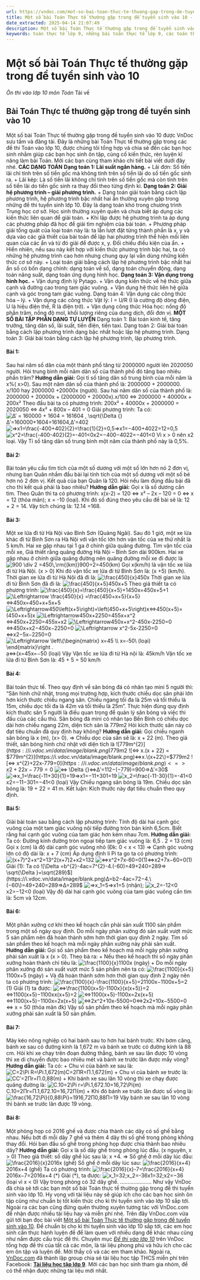 ```yaml
---
url: https://vndoc.com/mot-so-bai-toan-thuc-te-thuong-gap-trong-de-tuyen-sinh-vao-10-177047
title: Một số bài Toán Thực tế thường gặp trong đề tuyển sinh vào 10 - Ôn thi vào lớp 10 môn Toán - VnDoc.com
date_extracted: 2025-04-14 21:07:49
description: Một số bài Toán Thực tế thường gặp trong đề tuyển sinh vào 10 được VnDoc.com sưu tầm và đăng tải sẽ là nguồn tài liệu hữu ích giúp các bạn ôn luyện, chuẩn bị kiến thức tốt nhất trước khi bước vào kì thi chính thức
keywords: toán thực tế lớp 9, những bài toán thực tế lớp 9, các toán thực tế lớp 9, bài toán thực tế lớp 9, bài toán thực tế lớp 9 có lời giải, cách giải bài toán thực tế lớp 9, chuyên đề bài toán thực tế lớp 9, những bài toán thực tế lớp 9 thi tuyển sinh, toán thực tế tuyển sinh 10, các dạng toán thực tế tuyển sinh 10
---
```


# Một số bài Toán Thực tế thường gặp trong đề tuyển sinh vào 10
_Ôn thi vào lớp 10 môn Toán_
Tải về
## **Bài Toán Thực tế thường gặp trong đề tuyển sinh vào 10**
Một số bài Toán Thực tế thường gặp trong đề tuyển sinh vào 10 được VnDoc sưu tầm và đăng tải. Đây là những bài Toán Thực tế thường gặp trong các đề thi Toán vào lớp 10, được chúng tôi tổng hợp và chia sẻ đến các bạn học sinh nhằm giúp các bạn học sinh ôn tập, củng cố kiến thức, rèn luyện kĩ năng làm bài Toán. Mời các bạn cùng tham khảo chi tiết bài viết dưới đây nhé.
**CÁC DẠNG TOÁN**
**Dạng toán 1: Lãi suất ngân hàng.**
\+ Lãi đơn: Số tiền lãi chỉ tính trên số tiền gốc mà không tinh trên số tiền lãi do số tiền gốc sinh ra.
\+ Lãi kép: Là số tiền lãi không chỉ tính trên số tiền gốc mà còn tính trên số tiền lãi do tiền gốc sinh ra thay đổi theo từng định kì.
**Dạng toán 2: Giải hệ phương trình – giải phương trình.**
\+ Dạng toán giải toán bằng cách lập phương trình, hệ phương trình bậc nhất hai ẩn thường xuyên gặp trong những đề thi tuyển sinh lớp 10. Đây là dạng toán khó trong chương trình Trung học cơ sở. Học sinh thường xuyên quên và chưa biết áp dụng các kiến thức liên quan để giải toán.
\+ Khi lập được hệ phương trình ta áp dụng các phương pháp đã học để giải tìm nghiệm của bài toán.
\+ Phương pháp giải tổng quát của loại toán này là: ta lần lượt đặt từng thành phần là x, y và dựa vào các giả thiết của bài toán để lập hai phương trình thể hiện mối liên quan của các ẩn và từ đó giải để được x, y. Đối chiếu điều kiện của ẩn.
\+ Hiển nhiên, nếu sau này kết hợp với kiến thức phương trình bậc hai, ta có những hệ phương trình cao hơn nhưng chung quy lại vẫn dùng những kiến thức cơ sở này.
\+ Loại toán giải bằng cách lập hệ phương trình bậc nhất hai ẩn số có bốn dạng chính: dạng toán về số, dạng toán chuyển động, dạng toán năng suất, dạng toán ứng dụng hình học.
**Dạng toán 3: Vận dụng trong hình học.**
\+ Vận dụng định lý Pytago.
\+ Vận dụng kiến thức về hệ thức giữa cạnh và đường cao trong tam giác vuông.
\+ Vận dụng hệ thức liên hệ giữa cạnh và góc trong tam giác vuông.
Dạng toán 4: Vận dụng các công thức hóa – lý.
\+ Vận dụng các công thức Vật lý: I = U/R \(I là cường độ dòng điện, U là hiệu điện thế, R là điện trở\).
\+ Vận dụng công thức Hóa học: nồng độ phần trăm, nồng độ mol, khối lượng riêng của dung dịch, đổi đơn vị.
**MỘT SỐ BÀI TẬP PHÂN DẠNG TỰ LUYỆN**
Dạng toán 1: Bài toán kinh tế, tăng trưởng, tăng dân số, lãi suất, tiền điện, tiền taxi.
Dạng toán 2: Giải bài toán bằng cách lập phương trình dạng bậc nhất hoặc lập hệ phương trình.
Dạng toán 3: Giải bài toán bằng cách lập hệ phương trình, lập phương trình.
#### Bài 1:
Sau hai năm số dân của một thành phố tăng từ 2000000 người lên 2020050 người.
Hỏi trung bình mỗi năm dân số của thành phố đó tăng bao nhiêu phần trăm?
**Hướng dẫn giải:**
Gọi tỉ số tăng dân số trung bình của mỗi năm là x%\( x>0\).
Sau một năm dân số của thành phố là:
2000000 + 2000000. x/100 hay 2000000 +20000x \(người\).
Sau hai năm dân số của thành phố là:
2000000 + 20000x + \(2000000 + 20000x\).x/100
<=> 2000000 + 40000x + 200x²
Theo đầu bài ta có phương trình: 200x² + 40000x + 2000000 = 2020050
<=> 4x² + 800x – 401 = 0
Giải phương trình:
Ta có: ![Δ’ = 160000 + 1604 = 161604 , \\sqrt{\\Delta {}](https://i.vdoc.vn/data/image/blank.png)Δ′=160000+1604=161604,Δ′=402
![=>x1=\\frac{-400+402}{2}=\\frac{1}{2}=0,5](https://i.vdoc.vn/data/image/blank.png)=>x1=−400+4022=12=0,5
![x^2=\\frac{-400-402}{2}=-401<0](https://i.vdoc.vn/data/image/blank.png)x2=−400−4022=−401<0
Vì x > 0 nên x2 loại.
Vậy Tỉ số tăng dân số trung bình một năm của thành phố này là 0,5%.
#### Bài 2:
Bài toán yêu cầu tìm tích của một số dương với một số lớn hơn nó 2 đơn vị, nhưng bạn Quân nhầm đầu bài lại tính tích của một số dương với một số bé hơn nó 2 đơn vị. Kết quả của bạn Quân là 120. Hỏi nếu làm đúng đầu bài đã cho thì kết quả phải là bao nhiêu?
**Hướng dẫn giải:**
Gọi x là số dương cần tìm.
Theo Quân thì ta có phương trình: x\(x-2\) = 120
<=> x² – 2x – 120 = 0
<=> x = 12 \(thỏa mãn\); x = -10 \(loại\).
Khi đó số đúng theo yêu cầu đề bài sẽ là: 12 + 2 = 14.
Vậy tích chúng là: 12.14 =168.
#### Bài 3:
Một xe lửa đi từ Hà Nội vào Bình Sơn \(Quảng Ngãi\). Sau đó 1 giờ, một xe lửa khác đi từ Bình Sơn ra Hà Nội với vận tốc lớn hơn vận tốc của xe thứ nhất là 5 km/h. Hai xe gặp nhau tại 1 ga ở chính giữa quãng đường. Tìm vận tốc của mỗi xe, Giả thiết rằng quãng đường Hà Nội – Bình Sơn dài 900km.
Hai xe gặp nhau ở chính giữa quãng đường nên quãng đường mỗi xe đi được là ![900 \\div 2 =450\\,\\rm{\(km\)}](https://i.vdoc.vn/data/image/blank.png)900÷2=450\(km\)
Gọi x\(km/h\) là vận tốc xe lửa đi từ Hà Nội. \(x > 0\)
Khi đó vận tốc xe lửa đi từ Bình Sơn là: \(x +5\) \(km/h\).
Thời gian xe lửa đi từ Hà Nội đã đi là: ![\\frac{450}{x}](https://i.vdoc.vn/data/image/blank.png)450x
Thời gian xe lửa đi từ Bình Sơn đã đi là: ![\\frac{450}{x+5}](https://i.vdoc.vn/data/image/blank.png)450x+5
Theo giả thiết ta có phương trình:
![\\frac{450}{x}=\\frac{450}{x+5}+1](https://i.vdoc.vn/data/image/blank.png)450x=450x+5+1
![\\Leftrightarrow \\frac{450}{x} =\\frac{450+x+5}{x+5}](https://i.vdoc.vn/data/image/blank.png)⇔450x=450+x+5x+5
![\\Leftrightarrow450\\left\(x+5\\right\)=\\left\(450+x+5\\right\)x](https://i.vdoc.vn/data/image/blank.png)⇔450\(x+5\)=\(450+x+5\)x
![\\Leftrightarrow450x+2250=455x+x^2](https://i.vdoc.vn/data/image/blank.png)⇔450x+2250=455x+x2
![\\Leftrightarrow450x+x^2-450x-2250=0](https://i.vdoc.vn/data/image/blank.png)⇔450x+x2−450x−2250=0
![\\Leftrightarrow x^2-5x-2250=0](https://i.vdoc.vn/data/image/blank.png)⇔x2−5x−2250=0
![\\Leftrightarrow \\left\\{\\begin{matrix} x=45 \\\\ x=-50\\ \(loại\) \\end{matrix}\\right .](https://i.vdoc.vn/data/image/blank.png)ạ⇔\{x=45x=−50 \(loại\)
Vậy
Vận tốc xe lửa đi từ Hà nội là: 45km/h
Vận tốc xe lửa đi từ Bình Sơn là: 45 + 5 = 50 km/h
#### Bài 4:
Bài toán thực tế.
Theo quy định về sân bóng đá cỏ nhân tạo mini 5 người thì: “Sân hình chữ nhật, trong mọi trường hợp, kích thước chiều dọc sân phải lớn hơn kích thước chiều ngang sân. Chiều ngang tối đa là 25m và tối thiểu là 15m, chiều dọc tối đa là 42m và tối thiểu là 25m”. Thực hiện đúng quy định kích thước sân 5 người là điều quan trọng để quản lý sân bóng và việc thi đấu của các cầu thủ. Sân bóng đá mini cỏ nhân tạo Bến Bính có chiều dọc dài hơn chiều ngang 22m, diện tích sân là 779m2 Hỏi kích thước sân này có đạt tiêu chuẩn đã quy định hay không?
**Hướng dẫn giải:**
Gọi chiều nganh sân bóng là x \(m\), \(x> 0\).
=> Chiều dọc của sân sẽ là: x + 22 \(m\).
Theo giả thiết, sân bóng hình chữ nhật với diện tích là ![779m^{2}$](https://i.vdoc.vn/data/image/blank.png)779m2$
![<=> x.\(x + 22\) = $779m^{2}](https://i.vdoc.vn/data/image/blank.png)<=>x.\(x+22\)=$779m2
![<=> x^{2}+22x-779=0$](https://i.vdoc.vn/data/image/blank.png)<=>x2+22x−779=0$
![<=> \\Delta {}](https://i.vdoc.vn/data/image/blank.png)<=>Δ′=112−\(−779\)=900=>Δ′=30$
![=>x_1=\\frac{-11+30}{1}=19](https://i.vdoc.vn/data/image/blank.png)=>x1=−11+301=19
![x_2=\\frac{-11-30}{1}=-41<0](https://i.vdoc.vn/data/image/blank.png)x2=−11−301=−41<0 \(loại\)
Vậy Chiều ngang sân bóng là 19m.
Chiều dọc sân bóng là: 19 + 22 = 41 m.
Kết luận: Kích thước này đạt tiêu chuẩn theo quy định.
#### Bài 5:
Giải bài toán sau bằng cách lập phương trình:
Tính độ dài hai cạnh góc vuông của một tam giác vuông nội tiếp đường tròn bán kính 6,5cm. Biết rằng hai cạnh góc vuông của tam giác hơn kém nhau 7cm.
**Hướng dẫn giải:**
Ta có:
Đường kính đường tròn ngoại tiếp tam giác vuông là:
6,5 . 2 = 13 \(cm\)
Gọi x \(cm\) là độ dài cạnh góc vuông nhỏ \(Đk: 0 < x < 13\)
=> Cạnh góc vuông lớn có độ dài là: x + 7 \(cm\)
Áp dụng định lí Pi ta go ta có phương trình: ![\(x+7\)^2+x^2=13^2](https://i.vdoc.vn/data/image/blank.png)\(x+7\)2+x2=132
![<=>x^2+7x-60=0\(1\)](https://i.vdoc.vn/data/image/blank.png)<=>x2+7x−60=0\(1\)
Giải \(1\): Ta có ![\\Delta =b^{2}-4ac=7^{2}-4.\(-60\)=49+240=289=> \\sqrt{\\Delta }=\\sqrt{289}$](https://i.vdoc.vn/data/image/blank.png)Δ=b2−4ac=72−4.\(−60\)=49+240=289=>Δ=289$
![=>x_1=5](https://i.vdoc.vn/data/image/blank.png)=>x1=5 \(nhận\); ![x_2=-12<0](https://i.vdoc.vn/data/image/blank.png)x2=−12<0 \(loại\)
Vậy độ dài hai cạnh góc vuông của tam giác vuông cần tìm là: 5cm và 12cm.
#### Bài 6:
Một phân xưởng cơ khí theo kế hoạch cần phải sản xuất 1100 sản phẩm trong một số ngày quy định. Do mỗi ngày phân xưởng đó sản xuất vượt mức 5 sản phẩm nên đã hoàn thành sớm hơn thời gian quy định 2 ngày. Tìm số sản phẩm theo kế hoạch mà mỗi ngày phân xưởng này phải sản xuất.
**Hướng dẫn giải:**
Gọi số sản phẩm theo kế hoạch mà mỗi ngày phân xưởng phải sản xuất là x \(x > 0\).
Theo bà ra:
\+ Nếu theo kế hoạch thì số ngày phân xưởng hoàn thành chỉ tiêu là: ![\\frac{1100}{x}](https://i.vdoc.vn/data/image/blank.png)1100x \(ngày\)
\+ Do mỗi ngày phân xưởng đó sản xuất vượt mức 5 sản phẩm nên ta có:
![\\frac{1100}{x+5}](https://i.vdoc.vn/data/image/blank.png)1100x+5 \(ngày\)
\+ Và đã hoàn thành sớm hơn thời gian quy định 2 ngày nên ta có phương trình:
![\\frac{1100}{x}-\\frac{1100}{x+5}=2](https://i.vdoc.vn/data/image/blank.png)1100x−1100x+5=2 \(1\)
Giải \(1\) ta được:
![<=>\\frac{1100\(x+5\)-1100x}{x\(x+5\)}=2](https://i.vdoc.vn/data/image/blank.png)<=>1100\(x+5\)−1100xx\(x+5\)=2
![<=>1100\(x+5\)-1100x=2x\(x+5\)](https://i.vdoc.vn/data/image/blank.png)<=>1100\(x+5\)−1100x=2x\(x+5\)
![<=>2x^2+10x-5500=0](https://i.vdoc.vn/data/image/blank.png)<=>2x2+10x−5500=0
<=> x = 50 \(thỏa mãn đk\)
Vậy số sản phẩm theo kế hoạch mà mỗi ngày phân xưởng phải sản xuất là 50 sản phẩm.
#### Bài 7:
Máy kéo nông nghiệp có hai bánh sau to hơn hai bánh trước. Khi bơm căng, bánh xe sau có đường kính là 1,672 m và bánh xe trước có đường kính là 88 cm.
Hỏi khi xe chạy trên đoạn đường thẳng, bánh xe sau lăn được 10 vòng thì xe di chuyển được bao nhiêu mét và bánh xe trước lăn được mấy vòng?
**Hướng dẫn giải:**
Ta có:
\+ Chu vi của bánh xe sau là:
![C=2\\Pi R=\\Pi.1,672\(m\)](https://i.vdoc.vn/data/image/blank.png)C=2ΠR=Π.1,672\(m\)
\+ Chu vi của bánh xe trước là:
![C](https://i.vdoc.vn/data/image/blank.png)C′=2Πr=Π.0,88\(m\)
\+ Khi bánh xe sau lăn 10 vòng thì xe chạy được quãng đường là:
![C.10=2\\Pi r=\\Pi.1,672.10=16,72\\Pi\(m\)](https://i.vdoc.vn/data/image/blank.png)C.10=2Πr=Π.1,672.10=16,72Π\(m\)
\+ Khi đó bánh xe trước lăn được số vòng là:
![\\frac{16,72\\Pi}{0,88\\Pi}=19](https://i.vdoc.vn/data/image/blank.png)16,72Π0,88Π=19
Vậy bánh xe sau lăn 10 vòng thì bánh xe trước lăn được 19 vòng.
#### Bài 8:
Một phòng họp có 2016 ghế và được chia thành các dãy có số ghế bằng nhau. Nếu bớt đi mỗi dãy 7 ghế và thêm 4 dãy thì số ghế trong phòng không thay đổi. Hỏi ban đầu số ghế trong phòng họp được chia thành bao nhiêu dãy?
**Hướng dẫn giải:**
Gọi x là số dãy ghế trong phòng lúc đầu. \(x nguyên, x > 0\)
Theo giả thiết: số dãy ghế lúc sau là: x +4.
=> Số ghế ở mỗi dãy lúc đầu: ![\\frac{2016}{x}](https://i.vdoc.vn/data/image/blank.png)2016x \(ghế\)
Số ghế ở mỗi dãy lúc sau: ![\\frac{2016}{x+4}](https://i.vdoc.vn/data/image/blank.png)2016x+4 \(ghế\)
Ta có phương trình: ![\\frac{2016}{x}-7=\\frac{2016}{x+4}](https://i.vdoc.vn/data/image/blank.png)2016x−7=2016x+4 \(\*\)
Giải \(\*\), ta được: ![x_1=32;x_2=-36](https://i.vdoc.vn/data/image/blank.png)x1=32;x2=−36 \(loại vì x < 0\)
Vậy trong phòng có 32 dãy ghế.
.....................
Như vậy VnDoc đã chia sẻ tới các bạn một số bài Toán thực tế thường gặp trong đề thi tuyển sinh vào lớp 10. Hy vọng với tài liệu này sẽ giúp ích cho các bạn học sinh ôn tập cũng như chuẩn bị tốt kiến thức cho kì thi tuyển sinh vào lớp 10 sắp tới. Ngoài ra các bạn cũng đừng quên thường xuyên tương tác với VnDoc.com để nhận được nhiều tài liệu hay và miễn phí nhé.
Trên đây VnDoc.com vừa gửi tới bạn đọc bài viết [Một số bài Toán Thực tế thường gặp trong đề tuyển sinh vào 10](<https://vndoc.com/mot-so-bai-toan-thuc-te-thuong-gap-trong-de-tuyen-sinh-vao-10-177047>). Để chuẩn bị cho kì thi tuyển sinh vào lớp 10 sắp tới, các em học sinh cần thực hành luyện đề để làm quen với nhiều dạng đề khác nhau cũng như nắm được cấu trúc đề thi. Chuyên mục [_Đề thi vào lớp 10_](<https://vndoc.com/luyen-thi-vao-lop10>) trên VnDoc tổng hợp đề thi của tất cả các môn, là tài liệu phong phú và hữu ích cho các em ôn tập và luyện đề. Mời thầy cô và các em tham khảo.
Ngoài ra, [VnDoc.com](<https://vndoc.com/>) đã thành lập group chia sẻ tài liệu học tập THCS miễn phí trên Facebook: **[Tài liệu học tập lớp 9](</goto?u=aHR0cHM6Ly93d3cuZmFjZWJvb2suY29tL2dyb3Vwcy8xMzkzMjI2OTU3NDYzNDUxLw%3D%3D>)**. Mời các bạn học sinh tham gia nhóm, để có thể nhận được những tài liệu mới nhất.
